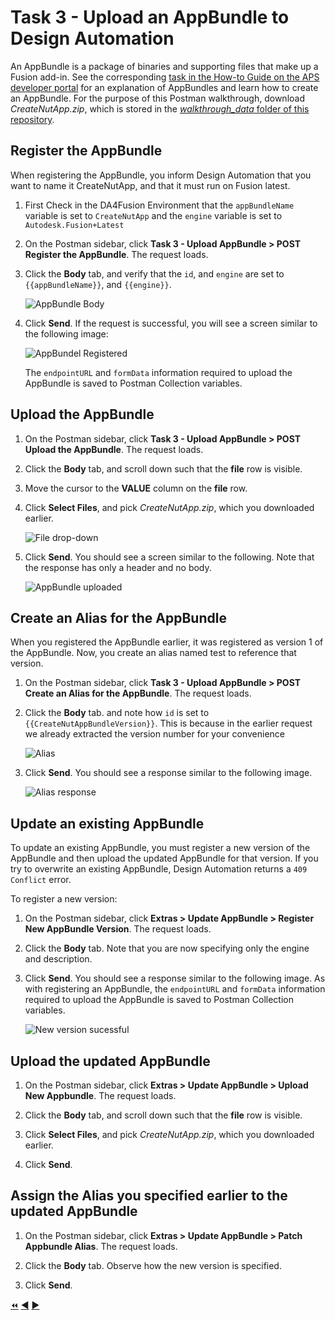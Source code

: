 # Task 3 - Upload an AppBundle to Design Automation

An AppBundle is a package of binaries and supporting files that make up a Fusion add-in. See the corresponding [task in the How-to Guide on the APS developer portal](https://aps.autodesk.com/en/docs/design-automation/v3/tutorials/fusion/step4-publish-appbundle/) for an explanation of AppBundles and learn how to create an AppBundle. For the purpose of this Postman walkthrough,  download *CreateNutApp.zip*, which is stored in the [*walkthrough_data* folder of this repository](../walkthrough_data).

## Register the AppBundle

When registering the AppBundle, you inform Design Automation that you want to name it CreateNutApp, and that it must run on Fusion latest.

1. First Check in the DA4Fusion Environment that the `appBundleName` variable is set to `CreateNutApp` and the `engine` variable is set to `Autodesk.Fusion+Latest`
   
2. On the Postman sidebar, click **Task 3 - Upload AppBundle > POST Register the AppBundle**. The request loads.

3. Click the **Body** tab, and verify that the `id`, and `engine` are set to `{{appBundleName}}`, and `{{engine}}`.

    ![AppBundle Body](../images/task4-appbundle_body.png "AppBundle Body")

4. Click **Send**. If the request is successful, you will see a screen similar to the following image:

    ![AppBundel Registered](../images/task4-appbundle_registered.png "AppBundel Registered")

    The `endpointURL` and `formData` information required to upload the AppBundle is saved to Postman Collection variables.

## Upload the AppBundle

1. On the Postman sidebar, click **Task 3 - Upload AppBundle > POST Upload the AppBundle**. The request loads.

2. Click the **Body** tab, and scroll down such that the **file** row is visible.

3. Move the cursor to the **VALUE** column on the **file** row.

4. Click **Select Files**, and pick *CreateNutApp.zip*, which you downloaded earlier.

    ![File drop-down](../images/task4-appbundle_file_dropdown.png "File drop-down")

5. Click **Send**. You should see a screen similar to the following. Note that the response has only a header and no body.

    ![AppBundle uploaded](../images/task4-appbundle_uploaded.png "AppBundle uploaded")

## Create an Alias for the AppBundle

When you registered the AppBundle earlier, it was registered as version 1 of the AppBundle. Now, you create an alias named test to reference that version.

1. On the Postman sidebar, click **Task 3 - Upload AppBundle > POST Create an Alias for the AppBundle**. The request loads.

2. Click the **Body** tab. and note how `id` is set to `{{CreateNutAppBundleVersion}}`. This is because in the earlier request we already extracted the version number for your convenience

    ![Alias](../images/task4-appbundle_alias.png "Alias")

3. Click **Send**. You should see a response similar to the following image.

    ![Alias response](../images/task4-appbundle_alias_set.png "Alias response")

## Update an existing AppBundle

To update an existing AppBundle, you must register a new version of the AppBundle and then upload the updated AppBundle for that version. If you try to overwrite an existing AppBundle, Design Automation returns a `409 Conflict` error.

To register a new version:

1. On the Postman sidebar, click **Extras > Update AppBundle > Register New AppBundle Version**. The request loads.

2. Click the **Body** tab. Note that you are now specifying only the engine and description.

3. Click **Send**. You should see a response similar to the following image. As with registering an AppBundle, the `endpointURL` and `formData` information required to upload the AppBundle is saved to Postman Collection variables.

    ![New version sucessful](../images/task4-appbundle_new_version_successfull.png "New version successful")

## Upload the updated AppBundle

1. On the Postman sidebar, click **Extras > Update AppBundle > Upload New Appbundle**. The request loads.

2. Click the **Body** tab, and scroll down such that the **file** row is visible.

3. Click **Select Files**, and pick *CreateNutApp.zip*, which you downloaded earlier.

4. Click **Send**.

## Assign the Alias you specified earlier to the updated AppBundle

1. On the Postman sidebar, click **Extras > Update AppBundle > Patch Appbundle Alias**. The request loads.

2. Click the **Body** tab. Observe how the new version is specified.

3. Click **Send**.

[:rewind:](../readme.md "readme.md") [:arrow_backward:](task-3.md "Previous task") [:arrow_forward:](task-5.md "Next task")
